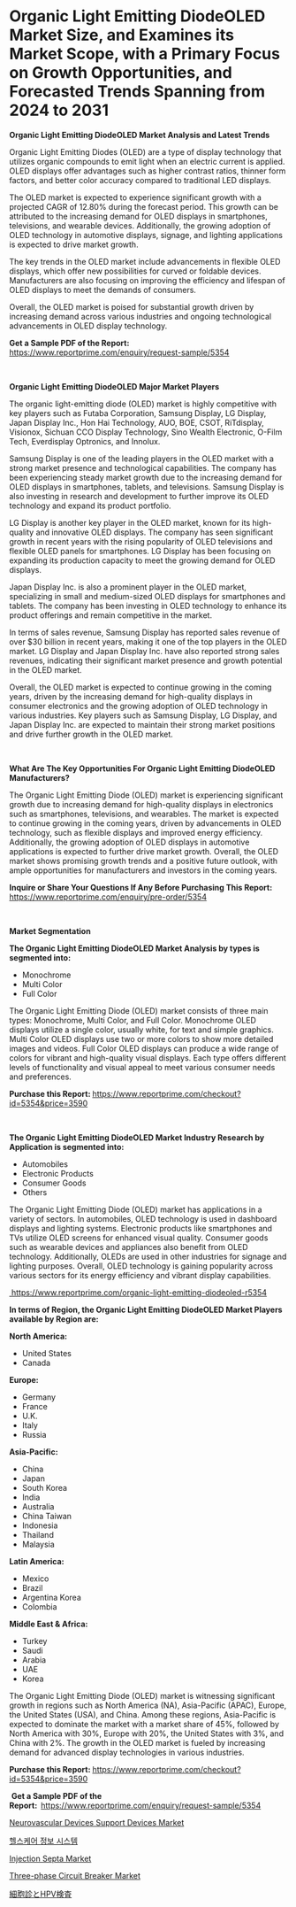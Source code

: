 <p><h1>Organic Light Emitting DiodeOLED Market Size, and Examines its Market Scope, with a Primary Focus on Growth Opportunities, and Forecasted Trends Spanning from 2024 to 2031</h1></p><p><strong>Organic Light Emitting DiodeOLED Market Analysis and Latest Trends</strong></p>
<p><p>Organic Light Emitting Diodes (OLED) are a type of display technology that utilizes organic compounds to emit light when an electric current is applied. OLED displays offer advantages such as higher contrast ratios, thinner form factors, and better color accuracy compared to traditional LED displays.</p><p>The OLED market is expected to experience significant growth with a projected CAGR of 12.80% during the forecast period. This growth can be attributed to the increasing demand for OLED displays in smartphones, televisions, and wearable devices. Additionally, the growing adoption of OLED technology in automotive displays, signage, and lighting applications is expected to drive market growth.</p><p>The key trends in the OLED market include advancements in flexible OLED displays, which offer new possibilities for curved or foldable devices. Manufacturers are also focusing on improving the efficiency and lifespan of OLED displays to meet the demands of consumers.</p><p>Overall, the OLED market is poised for substantial growth driven by increasing demand across various industries and ongoing technological advancements in OLED display technology.</p></p>
<p><strong>Get a Sample PDF of the Report:&nbsp;</strong> <a href="https://www.reportprime.com/enquiry/request-sample/5354">https://www.reportprime.com/enquiry/request-sample/5354</a></p>
<p>&nbsp;</p>
<p><strong>Organic Light Emitting DiodeOLED Major Market Players</strong></p>
<p><p>The organic light-emitting diode (OLED) market is highly competitive with key players such as Futaba Corporation, Samsung Display, LG Display, Japan Display Inc., Hon Hai Technology, AUO, BOE, CSOT, RiTdisplay, Visionox, Sichuan CCO Display Technology, Sino Wealth Electronic, O-Film Tech, Everdisplay Optronics, and Innolux. </p><p>Samsung Display is one of the leading players in the OLED market with a strong market presence and technological capabilities. The company has been experiencing steady market growth due to the increasing demand for OLED displays in smartphones, tablets, and televisions. Samsung Display is also investing in research and development to further improve its OLED technology and expand its product portfolio.</p><p>LG Display is another key player in the OLED market, known for its high-quality and innovative OLED displays. The company has seen significant growth in recent years with the rising popularity of OLED televisions and flexible OLED panels for smartphones. LG Display has been focusing on expanding its production capacity to meet the growing demand for OLED displays.</p><p>Japan Display Inc. is also a prominent player in the OLED market, specializing in small and medium-sized OLED displays for smartphones and tablets. The company has been investing in OLED technology to enhance its product offerings and remain competitive in the market.</p><p>In terms of sales revenue, Samsung Display has reported sales revenue of over $30 billion in recent years, making it one of the top players in the OLED market. LG Display and Japan Display Inc. have also reported strong sales revenues, indicating their significant market presence and growth potential in the OLED market.</p><p>Overall, the OLED market is expected to continue growing in the coming years, driven by the increasing demand for high-quality displays in consumer electronics and the growing adoption of OLED technology in various industries. Key players such as Samsung Display, LG Display, and Japan Display Inc. are expected to maintain their strong market positions and drive further growth in the OLED market.</p></p>
<p>&nbsp;</p>
<p><strong>What Are The Key Opportunities For Organic Light Emitting DiodeOLED Manufacturers?</strong></p>
<p><p>The Organic Light Emitting Diode (OLED) market is experiencing significant growth due to increasing demand for high-quality displays in electronics such as smartphones, televisions, and wearables. The market is expected to continue growing in the coming years, driven by advancements in OLED technology, such as flexible displays and improved energy efficiency. Additionally, the growing adoption of OLED displays in automotive applications is expected to further drive market growth. Overall, the OLED market shows promising growth trends and a positive future outlook, with ample opportunities for manufacturers and investors in the coming years.</p></p>
<p><strong>Inquire or Share Your Questions If Any Before Purchasing This Report:</strong> <a href="https://www.reportprime.com/enquiry/pre-order/5354">https://www.reportprime.com/enquiry/pre-order/5354</a></p>
<p>&nbsp;</p>
<p><strong>Market Segmentation</strong></p>
<p><strong>The Organic Light Emitting DiodeOLED Market Analysis by types is segmented into:</strong></p>
<p><ul><li>Monochrome</li><li>Multi Color</li><li>Full Color</li></ul></p>
<p><p>The Organic Light Emitting Diode (OLED) market consists of three main types: Monochrome, Multi Color, and Full Color. Monochrome OLED displays utilize a single color, usually white, for text and simple graphics. Multi Color OLED displays use two or more colors to show more detailed images and videos. Full Color OLED displays can produce a wide range of colors for vibrant and high-quality visual displays. Each type offers different levels of functionality and visual appeal to meet various consumer needs and preferences.</p></p>
<p><strong>Purchase this Report:&nbsp;</strong><a href="https://www.reportprime.com/checkout?id=5354&price=3590">https://www.reportprime.com/checkout?id=5354&price=3590</a></p>
<p>&nbsp;</p>
<p><strong>The Organic Light Emitting DiodeOLED Market Industry Research by Application is segmented into:</strong></p>
<p><ul><li>Automobiles</li><li>Electronic Products</li><li>Consumer Goods</li><li>Others</li></ul></p>
<p><p>The Organic Light Emitting Diode (OLED) market has applications in a variety of sectors. In automobiles, OLED technology is used in dashboard displays and lighting systems. Electronic products like smartphones and TVs utilize OLED screens for enhanced visual quality. Consumer goods such as wearable devices and appliances also benefit from OLED technology. Additionally, OLEDs are used in other industries for signage and lighting purposes. Overall, OLED technology is gaining popularity across various sectors for its energy efficiency and vibrant display capabilities.</p></p>
<p><a href="https://www.reportprime.com/organic-light-emitting-diodeoled-r5354">&nbsp;https://www.reportprime.com/organic-light-emitting-diodeoled-r5354</a></p>
<p><strong>In terms of Region, the Organic Light Emitting DiodeOLED Market Players available by Region are:</strong></p>
<p>
    <p> <strong> North America: </strong>
        <ul>
            <li>United States</li>
            <li>Canada</li>
        </ul>
        </p> 
    <p> <strong> Europe: </strong>
        <ul>
            <li>Germany</li>
            <li>France</li>
            <li>U.K.</li>
            <li>Italy</li>
            <li>Russia</li>
        </ul>
        </p> 
    <p> <strong> Asia-Pacific: </strong>
        <ul>
            <li>China</li>
            <li>Japan</li>
            <li>South Korea</li>
            <li>India</li>
            <li>Australia</li>
            <li>China Taiwan</li>
            <li>Indonesia</li>
            <li>Thailand</li>
            <li>Malaysia</li>
        </ul>
        </p> 
    <p> <strong> Latin America: </strong>
        <ul>
            <li>Mexico</li>
            <li>Brazil</li>
            <li>Argentina Korea</li>
            <li>Colombia</li>
        </ul>
        </p> 
    <p> <strong> Middle East & Africa: </strong>
        <ul>
            <li>Turkey</li>
            <li>Saudi</li>
            <li>Arabia</li>
            <li>UAE</li>
            <li>Korea</li>
        </ul>
    </p>
    </p>
<p><p>The Organic Light Emitting Diode (OLED) market is witnessing significant growth in regions such as North America (NA), Asia-Pacific (APAC), Europe, the United States (USA), and China. Among these regions, Asia-Pacific is expected to dominate the market with a market share of 45%, followed by North America with 30%, Europe with 20%, the United States with 3%, and China with 2%. The growth in the OLED market is fueled by increasing demand for advanced display technologies in various industries.</p></p>
<p><strong>Purchase this Report: </strong><a href="https://www.reportprime.com/checkout?id=5354&price=3590">https://www.reportprime.com/checkout?id=5354&price=3590</a></p>
<p>&nbsp;<strong>Get a Sample PDF of the Report:&nbsp;&nbsp;</strong><a href="https://www.reportprime.com/enquiry/request-sample/5354">https://www.reportprime.com/enquiry/request-sample/5354</a></p>
<p><strong></strong></p>
<p><p><a href="https://medium.com/@soloncarter54/neurovascular-devices-support-devices-market-outlook-complete-industry-analysis-2024-to-2031-b1cc295cadc5">Neurovascular Devices Support Devices Market</a></p><p><a href="https://medium.com/@leeanford76845djf/%EC%84%B8%EA%B3%84%EC%A0%81%EC%9D%B8-%EA%B1%B4%EA%B0%95-%EC%A0%95%EB%B3%B4-%EC%8B%9C%EC%8A%A4%ED%85%9C-%EC%8B%9C%EC%9E%A5-%ED%98%84%ED%99%A9-2024%EB%85%84-2031%EB%85%84-%EB%B0%8F-%EC%A7%80%EC%97%AD-%EC%A0%9C%ED%92%88-%EB%B0%8F-%EC%B5%9C%EC%A2%85-%EC%82%AC%EC%9A%A9%EB%B3%84-%EC%98%88%EC%B8%A1-c60dbb09429b">헬스케어 정보 시스템</a></p><p><a href="https://issuu.com/reportprime-2/docs/injection-septa-market-size-2030.pptx">Injection Septa Market</a></p><p><a href="https://medium.com/@obiemante_40648/global-three-phase-circuit-breaker-market-size-share-analysis-by-product-type-by-application-cd09d89f0d5b">Three-phase Circuit Breaker Market</a></p><p><a href="https://medium.com/@brucenichols644/%E7%B4%B0%E8%83%9E%E5%AD%A6%E3%81%A8hpv%E6%A4%9C%E6%9F%BB%E5%B8%82%E5%A0%B4%E3%81%AE%E6%96%B0%E8%88%88%E3%83%88%E3%83%AC%E3%83%B3%E3%83%89%E3%81%A8%E5%B0%86%E6%9D%A5%E3%81%AE%E5%B1%95%E6%9C%9B-2024%E5%B9%B4%E3%81%8B%E3%82%892031%E5%B9%B4%E3%81%BE%E3%81%A7%E3%81%AE%E6%9C%9F%E9%96%93-9a4a4bdaf47d">細胞診とHPV検査</a></p></p>